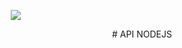 <p align="center" style="width: 100px;"><img src="https://markojs.com/node-0fc14864.jpg"></p>
<p align="center"> # API NODEJS </p>
